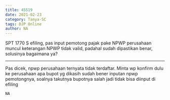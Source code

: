 ```yaml
---
title: 45519
date: 2021-02-23
category: Tanya-SC
tags: DJP Online
author: NA
---
```


SPT 1770 S efiling, pas input pemotong pajak pake NPWP perusahaan muncul keterangan NPWP tidak valid, padahal sudah dipastikan benar, solusinya bagaimana ya?

---

Pas dicek, npwp perusahaan ternyata tidak terdaftar. Minta wp konfirm dulu ke perusahaan apa bupot yg dikasih sudah bener inputan npwp pemotongnya, soalnya takutnya bupotnya salah jadi tidak bisa diinput di efiling

`NA`
